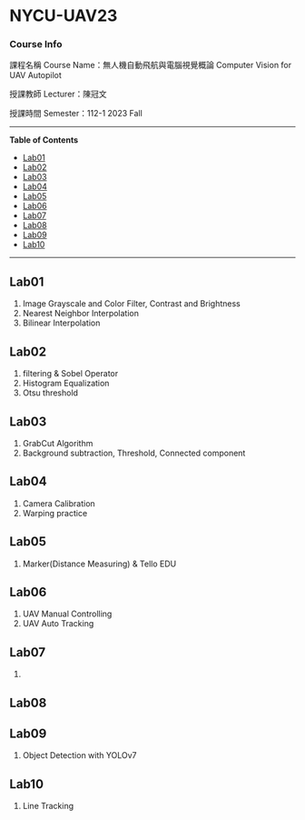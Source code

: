 # NYCU-UAV23

### Course Info
課程名稱 Course Name：無人機自動飛航與電腦視覺概論 Computer Vision for UAV Autopilot

授課教師 Lecturer：陳冠文

授課時間 Semester：112-1 2023 Fall

---

**Table of Contents**
- [Lab01](#lab01)
- [Lab02](#lab02)
- [Lab03](#lab03)
- [Lab04](#lab04)
- [Lab05](#lab05)
- [Lab06](#lab06)
- [Lab07](#lab07)
- [Lab08](#lab08)
- [Lab09](#lab09)
- [Lab10](#lab10)

---

## Lab01
1. Image Grayscale and Color Filter, Contrast and Brightness
2. Nearest Neighbor Interpolation
3. Bilinear Interpolation

## Lab02
1. filtering & Sobel Operator
2. Histogram Equalization
3. Otsu threshold

## Lab03
1. GrabCut Algorithm
2. Background subtraction, Threshold, Connected component

## Lab04
1. Camera Calibration
2. Warping practice

## Lab05
1. Marker(Distance Measuring) & Tello EDU

## Lab06
1. UAV Manual Controlling
2. UAV Auto Tracking

## Lab07
1. 
## Lab08

## Lab09
1. Object Detection with YOLOv7

## Lab10
1. Line Tracking
